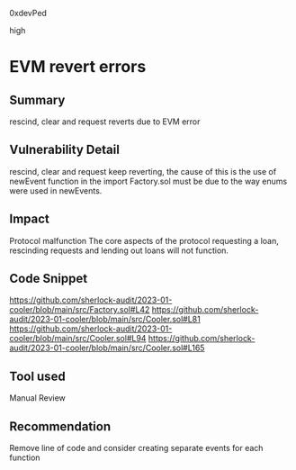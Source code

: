 0xdevPed

high

# EVM revert errors

## Summary
rescind, clear and request reverts due to EVM error

## Vulnerability Detail
rescind, clear and request keep reverting, the cause of this is the use of newEvent function in the import Factory.sol must be due to the way enums were used in newEvents.

## Impact
Protocol malfunction
The core aspects of the protocol requesting a loan, rescinding requests and lending out loans will not function.


## Code Snippet
https://github.com/sherlock-audit/2023-01-cooler/blob/main/src/Factory.sol#L42
https://github.com/sherlock-audit/2023-01-cooler/blob/main/src/Cooler.sol#L81
https://github.com/sherlock-audit/2023-01-cooler/blob/main/src/Cooler.sol#L94
https://github.com/sherlock-audit/2023-01-cooler/blob/main/src/Cooler.sol#L165



## Tool used

Manual Review

## Recommendation
Remove line of code and consider creating separate events for each function
